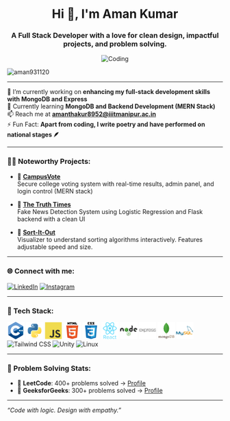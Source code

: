 <h1 align="center">Hi 👋, I'm Aman Kumar</h1>
<h3 align="center">A Full Stack Developer with a love for clean design, impactful projects, and problem solving.</h3>

<p align="center">
  <img src="https://camo.githubusercontent.com/4d9f5ecceb711eec6e2018f38a5677dc657c9738d4a65ba3b928c41c0a45b439/68747470733a2f2f6d69726f2e6d656469756d2e636f6d2f6d61782f313336302f302a37513379765349765f7430696f4a2d5a2e676966" alt="Coding" width="400"/>
</p>

<p align="left"> <img src="https://komarev.com/ghpvc/?username=aman931120&label=Profile%20views&color=0e75b6&style=flat" alt="aman931120" /> </p>

---

🔭 I’m currently working on **enhancing my full-stack development skills with MongoDB and Express**  
🌱 Currently learning **MongoDB and Backend Development (MERN Stack)** 
📫 Reach me at **amanthakur8952@iiitmanipur.ac.in**  
⚡ Fun Fact: **Apart from coding, I write poetry and have performed on national stages 🪶**

---

### 🧑‍💻 Noteworthy Projects:

- 🔐 **[CampusVote](https://github.com/aman931120/CampusVote)**  
  Secure college voting system with real-time results, admin panel, and login control (MERN stack)

- 📰 **[The Truth Times](https://github.com/aman931120/Fake-News-Detector)**  
  Fake News Detection System using Logistic Regression and Flask backend with a clean UI

- 🔢 **[Sort-It-Out](https://github.com/aman931120/Sort-it-out)**  
  Visualizer to understand sorting algorithms interactively. Features adjustable speed and size.

---

### 🌐 Connect with me:
<p align="left">
<a href="https://www.linkedin.com/in/aman931120/" target="_blank"><img align="center" src="https://raw.githubusercontent.com/rahuldkjain/github-profile-readme-generator/master/src/images/icons/Social/linked-in-alt.svg" alt="LinkedIn" height="30" width="40" /></a>
<a href="https://instagram.com/whos.thakur" target="blank"><img align="center" src="https://raw.githubusercontent.com/rahuldkjain/github-profile-readme-generator/master/src/images/icons/Social/instagram.svg" alt="Instagram" height="30" width="40" /></a>
</p>

---

### 🚀 Tech Stack:
<p align="left">
  <img src="https://raw.githubusercontent.com/devicons/devicon/master/icons/cplusplus/cplusplus-original.svg" alt="C++" width="40" height="40"/>
  <img src="https://raw.githubusercontent.com/devicons/devicon/master/icons/python/python-original.svg" alt="Python" width="40" height="40"/>
  <img src="https://raw.githubusercontent.com/devicons/devicon/master/icons/javascript/javascript-original.svg" alt="JavaScript" width="40" height="40"/>
  <img src="https://raw.githubusercontent.com/devicons/devicon/master/icons/html5/html5-original-wordmark.svg" alt="HTML5" width="40" height="40"/>
  <img src="https://raw.githubusercontent.com/devicons/devicon/master/icons/css3/css3-original-wordmark.svg" alt="CSS3" width="40" height="40"/>
  <img src="https://raw.githubusercontent.com/devicons/devicon/master/icons/react/react-original-wordmark.svg" alt="React" width="40" height="40"/>
  <img src="https://raw.githubusercontent.com/devicons/devicon/master/icons/nodejs/nodejs-original-wordmark.svg" alt="Node.js" width="40" height="40"/>
  <img src="https://raw.githubusercontent.com/devicons/devicon/master/icons/express/express-original-wordmark.svg" alt="Express.js" width="40" height="40"/>
  <img src="https://raw.githubusercontent.com/devicons/devicon/master/icons/mongodb/mongodb-original-wordmark.svg" alt="MongoDB" width="40" height="40"/>
  <img src="https://raw.githubusercontent.com/devicons/devicon/master/icons/mysql/mysql-original-wordmark.svg" alt="MySQL" width="40" height="40"/>
  <img src="https://www.vectorlogo.zone/logos/tailwindcss/tailwindcss-icon.svg" alt="Tailwind CSS" width="40" height="40"/>
  <img src="https://www.vectorlogo.zone/logos/unity3d/unity3d-icon.svg" alt="Unity" width="40" height="40"/>
  <img src="https://www.vectorlogo.zone/logos/linux/linux-icon.svg" alt="Linux" width="40" height="40"/>
</p>

---

### 🧠 Problem Solving Stats:
- 🧩 **LeetCode**: 400+ problems solved → [Profile](https://leetcode.com/u/akt9802/)  
- 🧠 **GeeksforGeeks**: 300+ problems solved → [Profile](https://www.geeksforgeeks.org/user/akt9u492/)

---

_“Code with logic. Design with empathy.”_
